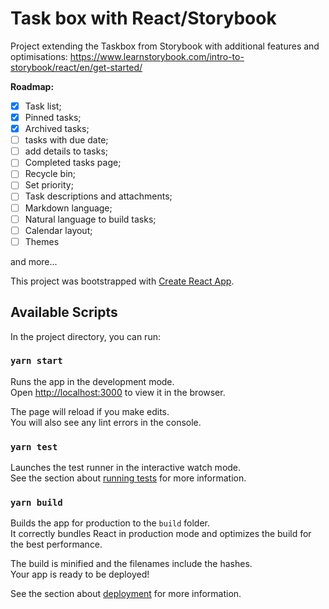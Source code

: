 # Task box with React/Storybook #

Project extending the Taskbox from Storybook with additional features and optimisations:
https://www.learnstorybook.com/intro-to-storybook/react/en/get-started/

**Roadmap:**
- [x] Task list;
- [x] Pinned tasks;
- [x] Archived tasks;
- [ ] tasks with due date;
- [ ] add details to tasks;
- [ ] Completed tasks page;
- [ ] Recycle bin;
- [ ] Set priority;
- [ ] Task descriptions and attachments;
- [ ] Markdown language;
- [ ] Natural language to build tasks;
- [ ] Calendar layout;
- [ ] Themes

and more...

This project was bootstrapped with [Create React App](https://github.com/facebook/create-react-app).

## Available Scripts

In the project directory, you can run:

### `yarn start`

Runs the app in the development mode.<br />
Open [http://localhost:3000](http://localhost:3000) to view it in the browser.

The page will reload if you make edits.<br />
You will also see any lint errors in the console.

### `yarn test`

Launches the test runner in the interactive watch mode.<br />
See the section about [running tests](https://facebook.github.io/create-react-app/docs/running-tests) for more information.

### `yarn build`

Builds the app for production to the `build` folder.<br />
It correctly bundles React in production mode and optimizes the build for the best performance.

The build is minified and the filenames include the hashes.<br />
Your app is ready to be deployed!

See the section about [deployment](https://facebook.github.io/create-react-app/docs/deployment) for more information.

